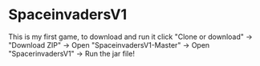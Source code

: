 # SpaceinvadersV1
This is my first game, to download and run it click "Clone or download" -> "Download ZIP" -> Open "SpaceinvadersV1-Master" -> Open "SpacerinvadersV1" -> Run the jar file!
